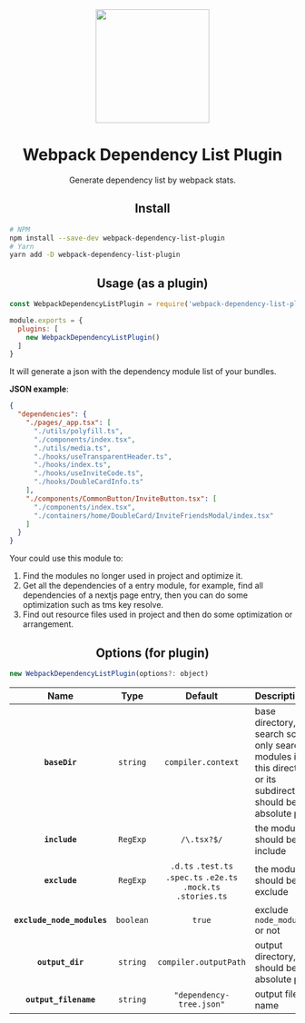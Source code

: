 <div align="center">
  <a href="https://github.com/webpack/webpack">
    <img width="200" height="200"
      src="https://webpack.js.org/assets/icon-square-big.svg">
  </a>
  <h1>Webpack Dependency List Plugin</h1>
  <p>Generate dependency list by webpack stats.</p>
</div>

<h2 align="center">Install</h2>

```bash
# NPM
npm install --save-dev webpack-dependency-list-plugin
# Yarn
yarn add -D webpack-dependency-list-plugin
```

<h2 align="center">Usage (as a plugin)</h2>

```js
const WebpackDependencyListPlugin = require('webpack-dependency-list-plugin').default;

module.exports = {
  plugins: [
    new WebpackDependencyListPlugin()
  ]
}
```

It will generate a json with the dependency module list of your bundles.

**JSON example**:
```json
{
  "dependencies": {
    "./pages/_app.tsx": [
      "./utils/polyfill.ts",
      "./components/index.tsx",
      "./utils/media.ts",
      "./hooks/useTransparentHeader.ts",
      "./hooks/index.ts",
      "./hooks/useInviteCode.ts",
      "./hooks/DoubleCardInfo.ts"
    ],
    "./components/CommonButton/InviteButton.tsx": [
      "./components/index.tsx",
      "./containers/home/DoubleCard/InviteFriendsModal/index.tsx"
    ]
  }
}
```

Your could use this module to:
1. Find the modules no longer used in project and optimize it.
2. Get all the dependencies of a entry module, for example, find all dependencies of a nextjs page entry, then you can do some optimization such as tms key resolve.
3. Find out resource files used in project and then do some optimization or arrangement. 

<h2 align="center">Options (for plugin)</h2>

```js
new WebpackDependencyListPlugin(options?: object)
```

|Name|Type|Default|Description|
|:--:|:--:|:--:|:----------|
|**`baseDir`**|`string`|`compiler.context`|base directory, the search scope, only search modules in this directory or its subdirectories, should be absolute path.|
|**`include`**|`RegExp`|`/\.tsx?$/`|the module should be include|
|**`exclude`**|`RegExp`|`.d.ts` `.test.ts` `.spec.ts` `.e2e.ts` `.mock.ts` `.stories.ts`|the module should be exclude|
|**`exclude_node_modules`**|`boolean`|`true`|exclude `node_modules` or not|
|**`output_dir`**|`string`|`compiler.outputPath`|output directory, should be absolute path.|
|**`output_filename`**|`string`|`"dependency-tree.json"`|output file name|

